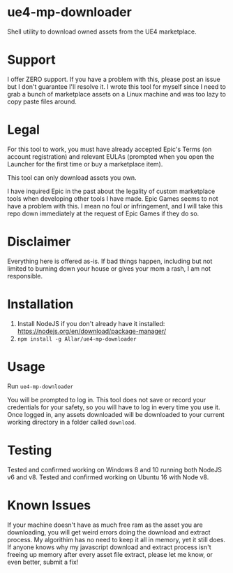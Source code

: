 # ue4-mp-downloader
Shell utility to download owned assets from the UE4 marketplace.

# Support

I offer ZERO support. If you have a problem with this, please post an issue but I don't guarantee I'll resolve it. I wrote this tool for myself since I need to grab a bunch of marketplace assets on a Linux machine and was too lazy to copy paste files around.

# Legal

For this tool to work, you must have already accepted Epic's Terms (on account registration) and relevant EULAs (prompted when you open the Launcher for the first time or buy a marketplace item).

This tool can only download assets you own.

I have inquired Epic in the past about the legality of custom marketplace tools when developing other tools I have made. Epic Games seems to not have a problem with this. I mean no foul or infringement, and I will take this repo down immediately at the request of Epic Games if they do so.

# Disclaimer

Everything here is offered as-is. If bad things happen, including but not limited to burning down your house or gives your mom a rash, I am not responsible.

# Installation

1. Install NodeJS if you don't already have it installed: https://nodejs.org/en/download/package-manager/
1. `npm install -g Allar/ue4-mp-downloader`

# Usage

Run `ue4-mp-downloader`

You will be prompted to log in. This tool does not save or record your credentials for your safety, so you will have to log in every time you use it. Once logged in, any assets downloaded will be downloaded to your current working directory in a folder called `download`.

# Testing

Tested and confirmed working on Windows 8 and 10 running both NodeJS v6 and v8. Tested and confirmed working on Ubuntu 16 with Node v8.

# Known Issues

If your machine doesn't have as much free ram as the asset you are downloading, you will get weird errors doing the download and extract process. My algorithim has no need to keep it all in memory, yet it still does. If anyone knows why my javascript download and extract process isn't freeing up memory after every asset file extract, please let me know, or even better, submit a fix!
